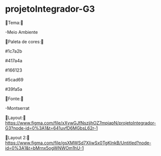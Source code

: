 # projetoIntegrador-G3

🔴Tema:🔴

-Meio Ambiente

🔴Paleta de cores:🔴

#1c7a2b

#417a4a

#166123

#5cad69

#39fa5a

🔴Fonte:🔴

-Montserrat

🔴Layout:🔴
https://www.figma.com/file/xXywGJfNszjjhOZ7mpjapN/projetoIntegrador-G3?node-id=0%3A1&t=641uvfD6MGbsL62r-1

🔴Layout 2:🔴
https://www.figma.com/file/gsXMWSd7XIiwSx0TgKInkB/Untitled?node-id=0%3A1&t=bMrnx5ogWNWOm1hU-1
